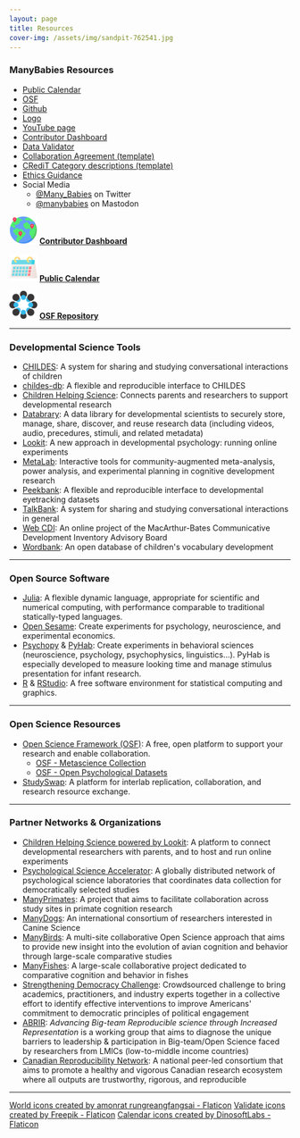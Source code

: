 ```yaml
---
layout: page
title: Resources
cover-img: /assets/img/sandpit-762541.jpg
---
```



### ManyBabies Resources
* [Public Calendar]({{site.baseurl}}/calendar/)
* [OSF](https://osf.io/rpw6d/)
* [Github](https://github.com/manybabies)
* [Logo]({{site.baseurl}}/assets/img/avatar-icon-2022.png)
* [YouTube page](https://www.youtube.com/@manybabies)
* [Contributor Dashboard](https://manybabies.shinyapps.io/shiny_mb_map/) 
* [Data Validator](https://manybabies.shinyapps.io/validator/)
* [Collaboration Agreement (template)](https://drive.google.com/file/d/1iEF93crL8iEMAo0HVnEYHZDcwO7ZtxxJ/view?usp=share_link)
* [CRediT Category descriptions (template)](https://drive.google.com/file/d/1aoFctk4pDujOg8UV7LLuWA3o42uO718Z/view?usp=share_link)
* [Ethics Guidance](https://drive.google.com/file/d/1QSaPAgf5Y0jmli6BC0fGMS_PMniAvyd-/view?usp=share_link)
* Social Media
  * [@Many_Babies](https://twitter.com/Many_Babies) on Twitter
  * [@manybabies](https://nerdculture.de/@manybabies) on Mastodon


<img src="/assets/img/pin.png" alt="globe with pins" width="50" height="50"> [**Contributor Dashboard**](https://manybabies.shinyapps.io/shiny_mb_map/) <br>

<img src="/assets/img/calendar.png" alt="desk calendar" width="50" height="50"> [**Public Calendar**]({{site.baseurl}}/calendar/) <br>

<img src="/assets/img/OSF.png" alt="OSF logo" width="50" height="50"> [**OSF Repository**](https://osf.io/rpw6d/) <br>



***

### Developmental Science Tools
* [CHILDES](https://childes.talkbank.org/): A system for sharing and studying conversational interactions of children
* [childes-db](https://langcog.github.io/childes-db-website/): A flexible and reproducible interface to CHILDES
* [Children Helping Science](https://childrenhelpingscience.com/): Connects parents and researchers to support developmental research
* [Databrary](https://nyu.databrary.org/): A data library for developmental scientists to securely store, manage, share, discover, and reuse research data (including videos, audio, precedures, stimuli, and related metadata)
* [Lookit](https://lookit.mit.edu/): A new approach in developmental psychology: running online experiments
* [MetaLab](http://metalab.stanford.edu): Interactive tools for community-augmented meta-analysis, power analysis, and experimental planning in cognitive development research
* [Peekbank](https://peekbank.stanford.edu/): A flexible and reproducible interface to developmental eyetracking datasets
* [TalkBank](https://talkbank.org/): A system for sharing and studying conversational interactions in general
* [Web CDI](https://webcdi.stanford.edu/): An online project of the MacArthur-Bates Communicative Development Inventory Advisory Board
* [Wordbank](http://wordbank.stanford.edu/): An open database of children's vocabulary development


***

### Open Source Software
* [Julia](http://julialang.org/): A flexible dynamic language, appropriate for scientific and numerical computing, with performance comparable to traditional statically-typed languages.
* [Open Sesame](https://osdoc.cogsci.nl/): Create experiments for psychology, neuroscience, and experimental economics.
* [Psychopy](https://www.psychopy.org/) & [PyHab](https://github.com/jfkominsky/PyHab/): Create experiments in behavioral sciences (neuroscience, psychology, psychophysics, linguistics...). PyHab is especially developed to measure looking time and manage stimulus presentation for infant research.
* [R](https://www.r-project.org/) & [RStudio](https://rstudio.com/): A free software environment for statistical computing and graphics.

***

### Open Science Resources
* [Open Science Framework (OSF)](https://osf.io/): A free, open platform to support your research and enable collaboration.
  * [OSF - Metascience Collection](https://osf.io/collections/metascience/discover)
  * [OSF - Open Psychological Datasets](https://osf.io/th8ew/)
* [StudySwap](https://osf.io/meetings/StudySwap/): A platform for interlab replication, collaboration, and research resource exchange.


***

### Partner Networks & Organizations
* [Children Helping Science powered by Lookit](https://lookit.mit.edu/): A platform to connect developmental researchers with parents, and to host and run online experiments
* [Psychological Science Accelerator](https://psysciacc.org/): A globally distributed network of psychological science laboratories that coordinates data collection for democratically selected studies
* [ManyPrimates](https://manyprimates.github.io/): A project that aims to facilitate collaboration across study sites in primate cognition research
* [ManyDogs](https://manydogsproject.github.io/): An international consortium of researchers interested in Canine Science
* [ManyBirds](http://themanybirds.com/): A multi-site collaborative Open Science approach that aims to provide new insight into the evolution of avian cognition and behavior through large-scale comparative studies
* [ManyFishes](https://twitter.com/TheManyFishes): A large-scale collaborative project dedicated to comparative cognition and behavior in fishes
* [Strengthening Democracy Challenge](https://www.strengtheningdemocracychallenge.org/): Crowdsourced challenge to bring academics, practitioners, and industry experts together in a collective effort to identify effective interventions to improve Americans' commitment to democratic principles of political engagement
* [ABRIR](https://abrirpsy.org/): *Advancing Big-team Reproducible science through Increased Representation* is a working group that aims to diagnose the unique barriers to leadership & participation in Big-team/Open Science faced by researchers from LMICs (low-to-middle income countries)
* [Canadian Reproducibility Network](https://carn-recar.ca/): A national peer-led consortium that aims to promote a healthy and vigorous Canadian research ecosystem where all outputs are trustworthy, rigorous, and reproducible



***
<a href="https://www.flaticon.com/free-icons/world" title="world icons">World icons created by amonrat rungreangfangsai - Flaticon</a>
<a href="https://www.flaticon.com/free-icons/validate" title="validate icons">Validate icons created by Freepik - Flaticon</a>
<a href="https://www.flaticon.com/free-icons/calendar" title="calendar icons">Calendar icons created by DinosoftLabs - Flaticon</a>